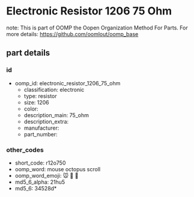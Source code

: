 # Electronic Resistor 1206 75 Ohm  

note: This is part of OOMP the Oopen Organization Method For Parts. For more details: https://github.com/oomlout/oomp_base

##  part details





### id
* oomp_id: electronic_resistor_1206_75_ohm
  * classification: electronic
  * type: resistor
  * size: 1206
  * color: 
  * description_main: 75_ohm
  * description_extra: 
  * manufacturer: 
  * part_number: 

### other_codes
* short_code: r12o750
* oomp_word: mouse octopus scroll
* oomp_word_emoji: :mouse: :octopus: :scroll:
* md5_6_alpha: 21hu5
* md5_6: 34528d* 